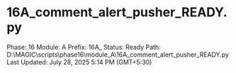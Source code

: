 # 16A_comment_alert_pusher_READY.py

Phase: 16
Module: A
Prefix: 16A_
Status: Ready
Path: D:\MAGIC\scripts\phase16\module_A\16A_comment_alert_pusher_READY.py
Last Updated: July 28, 2025 5:14 PM (GMT+5:30)